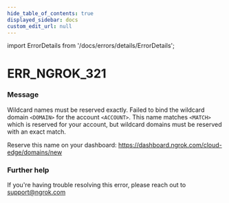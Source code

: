```yaml
---
hide_table_of_contents: true
displayed_sidebar: docs
custom_edit_url: null
---
```


import ErrorDetails from '/docs/errors/details/ErrorDetails';

# ERR_NGROK_321

### Message
Wildcard names must be reserved exactly.
Failed to bind the wildcard domain `<DOMAIN>` for the account `<ACCOUNT>`.
This name matches `<MATCH>` which is reserved for your account, but
wildcard domains must be reserved with an exact match.

Reserve this name on your dashboard: https://dashboard.ngrok.com/cloud-edge/domains/new

### Further help
If you're having trouble resolving this error, please reach out to [support@ngrok.com](mailto:support@ngrok.com?subject=Help%20with%20ERR_NGROK_321)

<ErrorDetails error='err_ngrok_321' />

